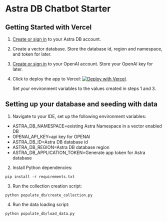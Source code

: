 # Astra DB Chatbot Starter

## Getting Started with Vercel

1. [Create or sign in](https://astra.datastax.com/register) to your Astra DB account.
2. Create a vector database. Store the database id, region and namespace, and token for later.
3. [Create or sign in](https://platform.openai.com/) to your OpenAI account. Store your OpenAI key for later.
4. Click to deploy the app to Vercel: [![Deploy with Vercel](https://vercel.com/button)](https://vercel.com/new/clone?repository-url=https://github.com/datastax/astra-db-chatbot-starter&env=ASTRA_DB_NAMESPACE,OPENAI_API_KEY,ASTRA_DB_ID,ASTRA_DB_REGION,ASTRA_DB_APPLICATION_TOKEN).
  
   Set your environment variables to the values created in steps 1 and 3.

## Setting up your database and seeding with data
1. Navigate to your IDE, set up the following environment variables:

- ASTRA_DB_NAMESPACE=existing Astra Namespace in a vector enabled DB
- OPENAI_API_KEY=api key for OPENAI
- ASTRA_DB_ID=Astra DB database id
- ASTRA_DB_REGION=Astra DB database region
- ASTRA_DB_APPLICATION_TOKEN=Generate app token for Astra database

2. Install Python dependencies:

```
pip install -r requirements.txt
```

3. Run the collection creation script:
```
python populate_db/create_collection.py
```
4. Run the data loading script:
```
python populate_db/load_data.py
```
